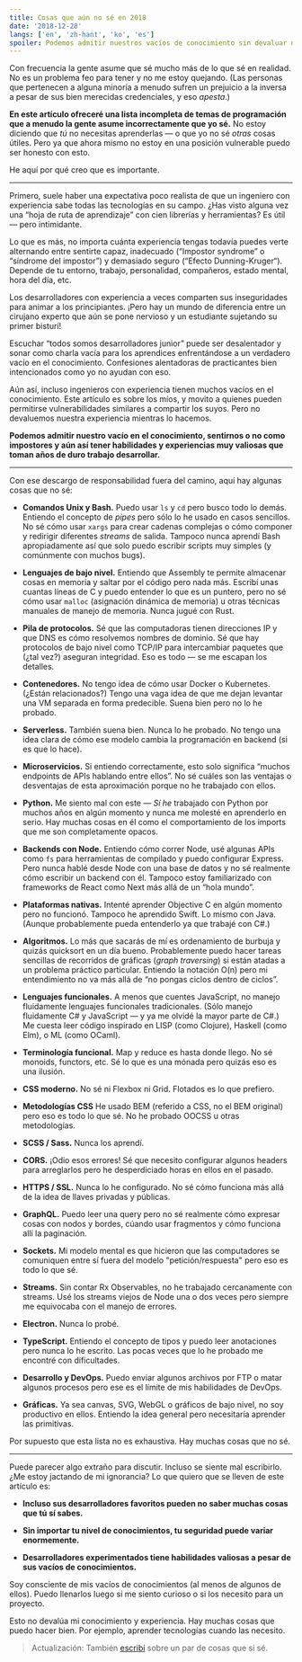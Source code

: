 ```yaml
---
title: Cosas que aún no sé en 2018
date: '2018-12-28'
langs: ['en', 'zh-hant', 'ko', 'es']
spoiler: Podemos admitir nuestros vacíos de conocimiento sin devaluar nuestra experiencia.
---
```


Con frecuencia la gente asume que sé mucho más de lo que sé en realidad. No es un problema feo para tener y no me estoy quejando. (Las personas que pertenecen a alguna minoría a menudo sufren un prejuicio a la inversa a pesar de sus bien merecidas credenciales, y eso *apesta*.)

**En este artículo ofreceré una lista incompleta de temas de programación que a menudo la gente asume incorrectamente que yo sé.** No estoy diciendo que *tú* no necesitas aprenderlas — o que yo no sé *otras* cosas útiles. Pero ya que ahora mismo no estoy en una posición vulnerable puedo ser honesto con esto.

He aquí por qué creo que es importante.

---

Primero, suele haber una expectativa poco realista de que un ingeniero con experiencia sabe todas las tecnologías en su campo. ¿Has visto alguna vez una “hoja de ruta de aprendizaje” con cien librerías y herramientas? Es útil — pero intimidante.

Lo que es más, no importa cuánta experiencia tengas todavía puedes verte alternando entre sentirte capaz, inadecuado (“Impostor syndrome” o “síndrome del impostor”) y demasiado seguro (“Efecto Dunning-Kruger“). Depende de tu entorno, trabajo, personalidad, compañeros, estado mental, hora del día, etc.

Los desarrolladores con experiencia a veces comparten sus inseguridades para animar a los principiantes. ¡Pero hay un mundo de diferencia entre un cirujano experto que aún se pone nervioso y un estudiante sujetando su primer bisturí!

Escuchar “todos somos desarrolladores junior” puede ser desalentador y sonar como charla vacía para los aprendices enfrentándose a un verdadero vacío en el conocimiento. Confesiones alentadoras de practicantes bien intencionados como yo no ayudan con eso.

Aún así, incluso ingenieros con experiencia tienen muchos vacíos en el conocimiento. Este artículo es sobre los míos, y movito a quienes pueden permitirse vulnerabilidades similares a compartir los suyos. Pero no devaluemos nuestra experiencia mientras lo hacemos.

**Podemos admitir nuestro vacío en el conocimiento, sentirnos o no como impostores y aún así tener habilidades y experiencias muy valiosas que toman años de duro trabajo desarrollar.**

---

Con ese descargo de responsabilidad fuera del camino, aquí hay algunas cosas que no sé:

* **Comandos Unix y Bash.** Puedo usar `ls` y `cd` pero busco todo lo demás. Entiendo el concepto de *pipes* pero sólo lo he usado en casos sencillos. No sé cómo usar `xargs` para crear cadenas complejas o cómo componer y redirigir diferentes *streams* de salida. Tampoco nunca aprendí Bash apropiadamente así que solo puedo escribir scripts muy simples (y comúnmente con muchos bugs).

* **Lenguajes de bajo nivel.** Entiendo que Assembly te permite almacenar cosas en memoria y saltar por el código pero nada más. Escribí unas cuantas líneas de C y puedo entender lo que es un puntero, pero no sé cómo usar `malloc` (asignación dinámica de memoria) u otras técnicas manuales de manejo de memoria. Nunca jugué con Rust.

* **Pila de protocolos.** Sé que las computadoras tienen direcciones IP y que DNS es cómo resolvemos nombres de dominio. Sé que hay protocolos de bajo nivel como TCP/IP para intercambiar paquetes que (¿tal vez?) aseguran integridad. Eso es todo — se me escapan los detalles.

* **Contenedores.** No tengo idea de cómo usar Docker o Kubernetes. (¿Están relacionados?) Tengo una vaga idea de que me dejan levantar una VM separada en forma predecible. Suena bien pero no lo he probado.

* **Serverless.** También suena bien. Nunca lo he probado. No tengo una idea clara de cómo ese modelo cambia la programación en backend (si es que lo hace).

* **Microservicios.** Si entiendo correctamente, esto solo significa “muchos endpoints de APIs hablando entre ellos”. No sé cuáles son las ventajas o desventajas de esta aproximación porque no he trabajado con ellos.

* **Python.** Me siento mal con este — *Sí he* trabajado con Python por muchos años en algún momento y nunca me molesté en aprenderlo en serio. Hay muchas cosas en él como el comportamiento de los imports que me son completamente opacos.

* **Backends con Node.** Entiendo cómo correr Node, usé algunas APIs como `fs` para herramientas de compilado y puedo configurar Express. Pero nunca hablé desde Node con una base de datos y no sé realmente cómo escribir un backend con él. Tampoco estoy familiarizado con frameworks de React como Next más allá de un “hola mundo”.

* **Plataformas nativas.** Intenté aprender Objective C en algún momento pero no funcionó. Tampoco he aprendido Swift. Lo mismo con Java. (Aunque probablemente pueda entenderlo ya que trabajé con C#.)

* **Algoritmos.** Lo más que sacarás de mí es ordenamiento de burbuja y quizás quicksort en un día bueno. Probablemente puedo hacer tareas sencillas de recorridos de gráficas (*graph traversing*) si están atadas a un problema práctico particular. Entiendo la notación O(n) pero mi entendimiento no va más allá de “no pongas ciclos dentro de ciclos”.

* **Lenguajes funcionales.** A menos que cuentes JavaScript, no manejo fluidamente lenguajes funcionales tradicionales. (Sólo manejo fluidamente C# y JavaScript — y ya me olvidé la mayor parte de C#.) Me cuesta leer código inspirado en LISP (como Clojure), Haskell (como Elm), o ML (como OCaml).

* **Terminología funcional.** Map y reduce es hasta donde llego. No sé monoids, functors, etc. Sé lo que es una mónada pero quizás eso es una ilusión.

* **CSS moderno.** No sé ni Flexbox ni Grid. Flotados es lo que prefiero.

* **Metodologías CSS** He usado BEM (referido a CSS, no el BEM original) pero eso es todo lo que sé. No he probado OOCSS u otras metodologías.

* **SCSS / Sass.** Nunca los aprendí.

* **CORS.** ¡Odio esos errores! Sé que necesito configurar algunos headers para arreglarlos pero he desperdiciado horas en ellos en el pasado.

* **HTTPS / SSL.** Nunca lo he configurado. No sé cómo funciona más allá de la idea de llaves privadas y públicas.

* **GraphQL.** Puedo leer una query pero no sé realmente cómo expresar cosas con nodos y bordes, cúando usar fragmentos y cómo funciona allí la paginación.

* **Sockets.** Mi modelo mental es que hicieron que las computadores se comuniquen entre sí fuera del modelo "petición/respuesta" pero eso es todo lo que sé.

* **Streams.** Sin contar Rx Observables, no he trabajado cercanamente con streams. Usé los streams viejos de Node una o dos veces pero siempre me equivocaba con el manejo de errores.

* **Electron.** Nunca lo probé.

* **TypeScript.** Entiendo el concepto de tipos y puedo leer anotaciones pero nunca lo he escrito. Las pocas veces que lo he probado me encontré con dificultades.

* **Desarrollo y DevOps.** Puedo enviar algunos archivos por FTP o matar algunos procesos pero ese es el límite de mis habilidades de DevOps.

* **Gráficas.** Ya sea canvas, SVG, WebGL o gráficos de bajo nivel, no soy productivo en ellos. Entiendo la idea general pero necesitaría aprender las primitivas.

Por supuesto que esta lista no es exhaustiva. Hay muchas cosas que no sé.

---

Puede parecer algo extraño para discutir. Incluso se siente mal escribirlo. ¿Me estoy jactando de mi ignorancia? Lo que quiero que se lleven de este artículo es:

* **Incluso sus desarrolladores favoritos pueden no saber muchas cosas que tú sí sabes.**

* **Sin importar tu nivel de conocimientos, tu seguridad puede variar enormemente.**

* **Desarrolladores experimentados tiene habilidades valiosas a pesar de sus vacíos de conocimientos.**

Soy consciente de mis vacíos de conocimientos (al menos de algunos de ellos). Puedo llenarlos luego si me siento curioso o si los necesito para un proyecto.

Esto no devalúa mi conocimiento y experiencia. Hay muchas cosas que puedo hacer bien. Por ejemplo, aprender tecnologías cuando las necesito.

>Actualización: También [escribí](/the-elements-of-ui-engineering/) sobre un par de cosas que sí sé.